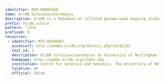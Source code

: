 ```yaml
---
identifier: MIR:00000368
name: OriDB Schizosaccharomyces
description: OriDB is a database of collated genome-wide mapping studies of confirmed and predicted replication origin sites in Saccharomyces cerevisiae and the fission yeast Schizosaccharomyces pombe. This collection references Schizosaccharomyces pombe.
prefix: oridb.schizo
pattern: ^\d+$
prefixed: 0
resources:
 - identifier: MIR:00100467
   accessurl: http://pombe.oridb.org/details.php?id=${id}
   test_id: 1
   description: OriDB Schizosaccharomyces at University of Nottingham
   homepage: http://pombe.oridb.org/index.php
   institution: Centre for Genetics and Genomics, The University of Nottingham, Queen's Medical Centre, Nottingham
   location: UK
   official: false
---
```

